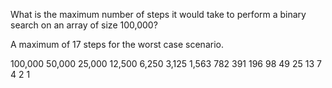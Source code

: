 What is the maximum number of steps it would take to perform a binary search on an array of size 100,000?

A maximum of 17 steps for the worst case scenario.

100,000
 50,000
 25,000
 12,500
  6,250
  3,125
  1,563
    782
    391
    196
     98
     49
     25
     13
      7
      4
      2
      1

